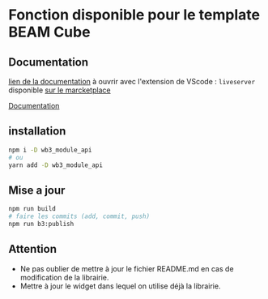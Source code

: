 # Fonction disponible pour le template BEAM Cube

## Documentation

[lien de la documentation](./docs/index.html ) à ouvrir avec l'extension de VScode : `liveserver`
disponible [sur le marcketplace](https://marketplace.visualstudio.com/items?itemName=ritwickdey.LiveServer)

<a href="./docs/index.html" target="_blank">Documentation</a>

## installation 

```bash
npm i -D wb3_module_api
# ou 
yarn add -D wb3_module_api
```

## Mise a jour

```sh
npm run build
# faire les commits (add, commit, push)
npm run b3:publish 
```

## Attention

- Ne pas oublier de mettre à jour le fichier README.md en cas de modification de la librairie.
- Mettre à jour le widget dans lequel on utilise déjà la librairie.
